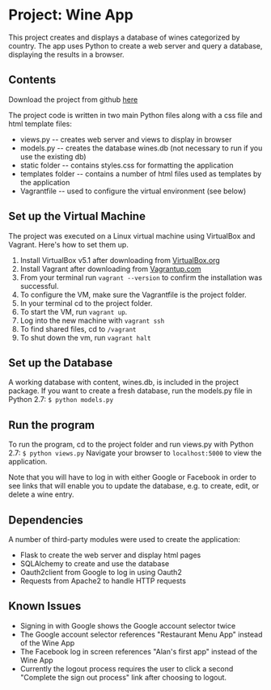 # Project: Wine App

This project creates and displays a database of wines categorized by country. The app uses Python to create a web server and query a database, 
displaying the results in a browser.

## Contents

Download the project from github [here](https://github.com/alanisaacs/wine-app)

The project code is written in two main Python files along with a css file and html template files:
* views.py -- creates web server and views to display in browser
* models.py -- creates the database wines.db (not necessary to run if you use the existing db)
* static folder -- contains styles.css for formatting the application
* templates folder -- contains a number of html files used as templates by the application
* Vagrantfile -- used to configure the virtual environment (see below)

## Set up the Virtual Machine

The project was executed on a Linux virtual machine using 
VirtualBox and Vagrant. Here's how to set them up.

1. Install VirtualBox v5.1 after downloading from [VirtualBox.org](https://www.virtualbox.org/wiki/Download_Old_Builds_5_1)
2. Install Vagrant after downloading from [Vagrantup.com](https://www.vagrantup.com/downloads.html)
3. From your terminal run `vagrant --version` to confirm the installation was successful.
4. To configure the VM, make sure the Vagrantfile is the project folder.
5. In your terminal cd to the project folder.
6. To start the VM, run `vagrant up`. 
7. Log into the new machine with `vagrant ssh`
8. To find shared files, cd to `/vagrant`
9. To shut down the vm, run `vagrant halt`

## Set up the Database

A working database with content, wines.db, is included in the project package. If you want to create a fresh database, run the models.py file in Python 2.7:
`$ python models.py`

## Run the program

To run the program, cd to the project folder and run views.py with Python 2.7:
`$ python views.py`
Navigate your browser to `localhost:5000` to view the application.

Note that you will have to log in with either Google or Facebook in order to see links that will enable you to update the database, e.g. to create, edit, or delete a wine entry.

## Dependencies

A number of third-party modules were used to create the application:
* Flask to create the web server and display html pages
* SQLAlchemy to create and use the database
* Oauth2client from Google to log in using Oauth2
* Requests from Apache2 to handle HTTP requests

## Known Issues

* Signing in with Google shows the Google account selector twice
* The Google account selector references "Restaurant Menu App" instead of the Wine App
* The Facebook log in screen references "Alan's first app" instead of the Wine App
* Currently the logout process requires the user to click a second "Complete the sign out process" link after choosing to logout.

